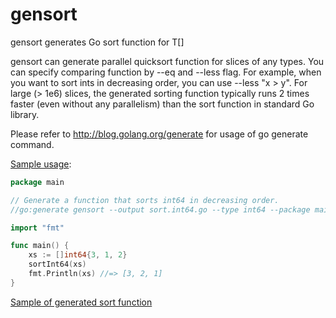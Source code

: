 # gensort
gensort generates Go sort function for T[]

gensort can generate parallel quicksort function for slices of any types.
You can specify comparing function by --eq and --less flag.
For example, when you want to sort ints in decreasing order, you can use --less "x > y".
For large (> 1e6) slices, the generated sorting function typically runs 2 times faster (even without any parallelism) than the sort function in standard Go library.

Please refer to http://blog.golang.org/generate for usage of go generate command.

[Sample usage](https://github.com/mozu0/gensort/blob/master/sample/a.go):

```go
package main

// Generate a function that sorts int64 in decreasing order.
//go:generate gensort --output sort.int64.go --type int64 --package main --name sortInt64 --less "x > y" --eq "x == y"

import "fmt"

func main() {
	xs := []int64{3, 1, 2}
	sortInt64(xs)
	fmt.Println(xs) //=> [3, 2, 1]
}
```

[Sample of generated sort function](https://github.com/mozu0/gensort/blob/master/sample/sort.int64.go)
